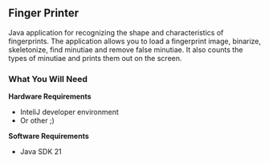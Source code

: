 ## Finger Printer

Java application for recognizing the shape and characteristics of fingerprints. The application allows you to load a
fingerprint image, binarize, skeletonize, find minutiae and remove false minutiae. It also counts the types of minutiae
and prints them out on the screen.

### What You Will Need

**Hardware Requirements**

- InteliJ developer environment
- Or other ;)

**Software Requirements**

- Java SDK 21